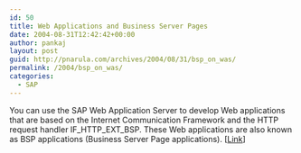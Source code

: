 ```yaml
---
id: 50
title: Web Applications and Business Server Pages
date: 2004-08-31T12:42:42+00:00
author: pankaj
layout: post
guid: http://pnarula.com/archives/2004/08/31/bsp_on_was/
permalink: /2004/bsp_on_was/
categories:
  - SAP
---
```

You can use the SAP Web Application Server to develop Web applications that are based on the Internet Communication Framework and the HTTP request handler IF\_HTTP\_EXT_BSP. These Web applications are also known as BSP applications (Business Server Page applications). [<a href="http://help.sap.com/saphelp_47x200/helpdata/en/e5/edae3b59e17646e10000000a11402f/frameset.htm" onclick="_gaq.push(['_trackEvent', 'outbound-article', 'http://help.sap.com/saphelp_47x200/helpdata/en/e5/edae3b59e17646e10000000a11402f/frameset.htm', 'Link']);" >Link</a>]
